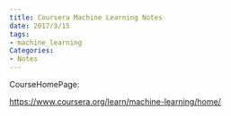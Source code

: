 ```yaml
---
title: Coursera Machine Learning Notes
date: 2017/3/15
tags: 
- machine_learning
Categories:
- Notes
---
```




CourseHomePage:

https://www.coursera.org/learn/machine-learning/home/

